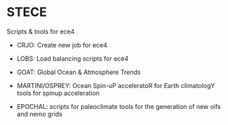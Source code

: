 # STECE 
Scripts & tools for ece4

- CRJO: Create new job for ece4
        
- LOBS: Load balancing scripts for ece4
        
- GOAT: Global Ocean & Atmosphere Trends

- MARTINI/OSPREY: Ocean Spin-uP acceleratoR for Earth climatologY
                  tools for spinup acceleration

- EPOCHAL: scripts for paleoclimate
           tools for the generation of new oifs and nemo grids

